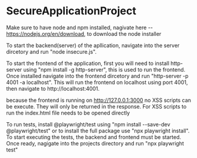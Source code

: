 # SecureApplicationProject
 
Make sure to have node and npm installed, nagivate here -- https://nodejs.org/en/download, to download the node installer 

To start the backend(server) of the apllication, navigate into the server dircetory and run "node insecure.js".

To start the frontend of the application, first you will need to install http-server using "npm install -g http-server", this is used to run the frontend. Once installed navigate into the frontend dircetory and run "http-server -p 4001 -a localhost". This will run the frontend on localhost using port 4001, then navigate to http://localhost:4001. 

because the frontend is running on http://127.0.0.1:3000 no XSS scripts can be execute. They will only be returned in the response. For XSS scripts to run the index.html file needs to be opened directly 

To run tests, install @playwright/test using "npm install --save-dev @playwright/test" or to install the full package use "npx playwright install". 
To start executing the tests, the backend and frontend must be started. Once ready, nagigate into the projects directory and run "npx playwright test"